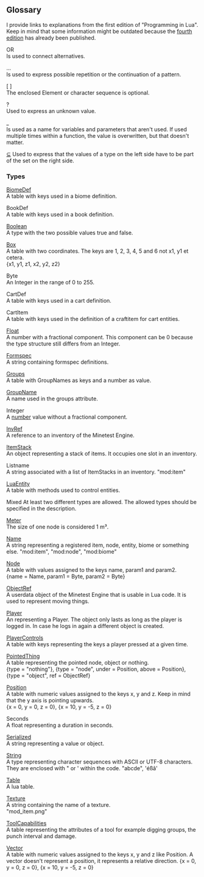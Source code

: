 Glossary
--------

I provide links to explanations from the first edition of "Programming in Lua". 
Keep in mind that some information might be outdated because the 
[fourth edition](http://www.lua.org/pil/#4ed) has already been published.

OR  
Is used to connect alternatives.

...  
Is used to express possible repetition or the continuation of a pattern.

[ ]  
The enclosed Element or character sequence is optional.

?  
Used to express an unknown value.

_  
Is used as a name for variables and parameters that aren't used. If used 
multiple times within a function, the value is overwritten, but that doesn't 
matter.

[⊆](https://en.wikipedia.org/wiki/Subset)
Used to express that the values of a type on the left side have to be part of 
the set on the right side.

### Types 
[BiomeDef](https://github.com/minetest/minetest/blob/master/doc/lua_api.txt#L7862)  
A table with keys used in a biome definition.

BookDef  
A table with keys used in a book definition.

[Boolean](http://www.lua.org/pil/2.2.html)  
A type with the two possible values true and false.

[Box](https://github.com/minetest/minetest/blob/master/doc/lua_api.txt#L1245)    
A table with two coordinates. The keys are 1, 2, 3, 4, 5 and 6 not x1, y1 et 
cetera.  
{x1, y1, z1, x2, y2, z2}

Byte  
An Integer in the range of 0 to 255.

CartDef  
A table with keys used in a cart definition.

CartItem  
A table with keys used in the definition of a craftitem for cart entities.

[Float](http://lua-users.org/wiki/NumbersTutorial)  
A number with a fractional component. This component can be 0 because the type 
structure still differs from an Integer.

[Formspec](https://github.com/minetest/minetest/blob/master/doc/lua_api.txt#L2052)  
A string containing formspec definitions.

[Groups](https://github.com/minetest/minetest/blob/master/doc/lua_api.txt#L1621)  
A table with GroupNames as keys and a number as value.

[GroupName](https://github.com/minetest/minetest/blob/master/doc/lua_api.txt#L1621)  
A name used in the groups attribute.

Integer  
A [number](http://lua-users.org/wiki/NumbersTutorial) value without a fractional 
component. 

[InvRef](https://github.com/minetest/minetest/blob/master/doc/lua_api.txt#L5958)  
A reference to an inventory of the Minetest Engine.

[ItemStack](https://github.com/minetest/minetest/blob/master/doc/lua_api.txt#L6019)  
An object representing a stack of items. It occupies one slot in an inventory.

Listname  
A string associated with a list of ItemStacks in an inventory.
"mod:item"

[LuaEntity](https://github.com/minetest/minetest/blob/master/doc/lua_api.txt#L6205)  
A table with methods used to control entities.

Mixed
At least two different types are allowed. The allowed types should be specified
in the description.

[Meter](https://github.com/minetest/minetest/blob/master/doc/lua_api.txt#L1259)  
The size of one node is considered 1 m³.

[Name](https://github.com/minetest/minetest/blob/master/doc/lua_api.txt#L262)  
A string representing a registered item, node, entity, biome or something else. 
"mod:item", "mod:node", "mod:biome"

[Node](https://github.com/minetest/minetest/blob/master/doc/lua_api.txt#L964)  
A table with values assigned to the keys name, param1 and param2.  
{name = Name, param1 = Byte, param2 = Byte}

[ObjectRef](https://github.com/minetest/minetest/blob/master/doc/lua_api.txt#L6185)  
A userdata object of the Minetest Engine that is usable in Lua code. It is used
to represent moving things.

[Player](https://github.com/minetest/minetest/blob/master/doc/lua_api.txt#L6336)  
An representing a Player. The object only lasts as long as the player is logged 
in. In case he logs in again a different object is created.

[PlayerControls](https://github.com/minetest/minetest/blob/master/doc/lua_api.txt#L6402)  
A table with keys representing the keys a player pressed at a given time.

[PointedThing](https://github.com/minetest/minetest/blob/master/doc/lua_api.txt#L1487)  
A table representing the pointed node, object or nothing.  
{type = "nothing"}, {type = "node", under = Position, above = Position}, {type = "object", ref = ObjectRef}

[Position](https://github.com/minetest/minetest/blob/master/doc/lua_api.txt#L1279)  
A table with numeric values assigned to the keys x, y and z. Keep in mind that the y axis is pointing upwards.  
{x = 0, y = 0, z = 0}, {x = 10, y = -5, z = 0}

Seconds  
A float representing a duration in seconds.

[Serialized](https://github.com/minetest/minetest/blob/master/doc/lua_api.txt#L5684)  
A string representing a value or object.

[String](http://www.lua.org/pil/2.4.html)  
A type representing character sequences with ASCII or UTF-8 characters. They are
enclosed with " or ' within the code.
"abcde", 'éßâ'

[Table](http://www.lua.org/pil/2.5.html)  
A lua table.

[Texture](https://github.com/minetest/minetest/blob/master/doc/lua_api.txt#L392)  
A string containing the name of a texture.  
"mod_item.png"

[ToolCapabilities](https://github.com/minetest/minetest/blob/master/doc/lua_api.txt#L1817)  
A table representing the attributes of a tool for example digging groups, the 
punch interval and damage.

[Vector](https://github.com/minetest/minetest/blob/master/doc/lua_api.txt#L3129)  
A table with numeric values assigned to the keys x, y and z like Position. A 
vector doesn't represent a position, it represents a relative direction.
{x = 0, y = 0, z = 0}, {x = 10, y = -5, z = 0}
